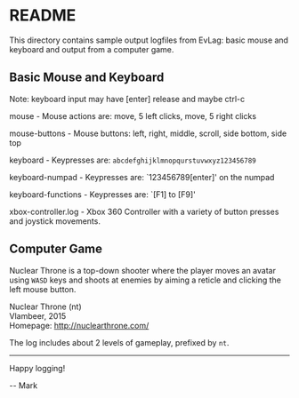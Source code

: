# README

This directory contains sample output logfiles from EvLag: basic mouse
and keyboard and output from a computer game.


## Basic Mouse and Keyboard

Note: keyboard input may have [enter] release and maybe ctrl-c

mouse - Mouse actions are: move, 5 left clicks, move, 5 right clicks

mouse-buttons - Mouse buttons: left, right, middle, scroll, side
bottom, side top

keyboard - Keypresses are: `abcdefghijklmnopqurstuvwxyz123456789`

keyboard-numpad - Keypresses are: `123456789[enter]' on the numpad

keyboard-functions - Keypresses are: `[F1] to [F9]'

xbox-controller.log - Xbox 360 Controller with a variety of button
presses and joystick movements.


## Computer Game

Nuclear Throne is a top-down shooter where the player moves an avatar
using `WASD` keys and shoots at enemies by aiming a reticle and
clicking the left mouse button.

Nuclear Throne (nt)  
Vlambeer, 2015  
Homepage: <http://nuclearthrone.com/>

The log includes about 2 levels of gameplay, prefixed by `nt`.


-----------------

Happy logging!

-- Mark
